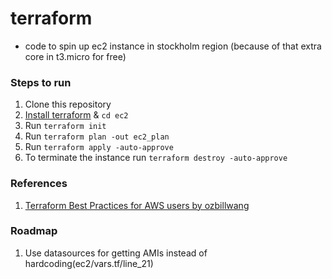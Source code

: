 # terraform
* code to spin up ec2 instance in stockholm region (because of that extra core in t3.micro for free)

### Steps to run
1. Clone this repository
2. [Install terraform](terraform.io) & `cd ec2`
3. Run `terraform init`
4. Run `terraform plan -out ec2_plan`
5. Run `terraform apply -auto-approve`
6. To terminate the instance run `terraform destroy -auto-approve`

### References 
1. [Terraform Best Practices for AWS users by ozbillwang](https://github.com/ozbillwang/terraform-best-practices)

### Roadmap
1. Use datasources for getting AMIs instead of hardcoding(ec2/vars.tf/line_21)